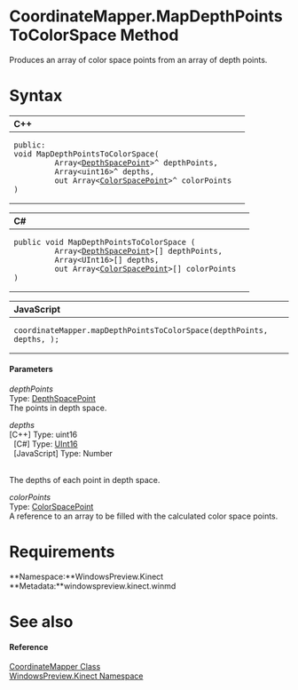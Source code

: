 CoordinateMapper.MapDepthPointsToColorSpace Method  
==================================================  

Produces an array of color space points from an array of depth points. <span id="syntaxSection"></span>

Syntax  
======  

<table>
<colgroup>
<col width="100%" />
</colgroup>
<thead>
<tr class="header">
<th align="left">C++</th>
</tr>
</thead>
<tbody>
<tr class="odd">
<td align="left"><pre><code>public:  
void MapDepthPointsToColorSpace(  
         Array&lt;<a href="../../DepthSpacePoint_Structure.md">DepthSpacePoint</a>&gt;^ depthPoints,  
         Array&lt;uint16&gt;^ depths,  
         out Array&lt;<a href="../../ColorSpacePoint_Structure.md">ColorSpacePoint</a>&gt;^ colorPoints  
)</code></pre></td>
</tr>
</tbody>
</table>

<table>
<colgroup>
<col width="100%" />
</colgroup>
<thead>
<tr class="header">
<th align="left">C#</th>
</tr>
</thead>
<tbody>
<tr class="odd">
<td align="left"><pre><code>public void MapDepthPointsToColorSpace (  
         Array&lt;<a href="../../DepthSpacePoint_Structure.md">DepthSpacePoint</a>&gt;[] depthPoints,  
         Array&lt;UInt16&gt;[] depths,  
         out Array&lt;<a href="../../ColorSpacePoint_Structure.md">ColorSpacePoint</a>&gt;[] colorPoints  
)</code></pre></td>
</tr>
</tbody>
</table>

<table>
<colgroup>
<col width="100%" />
</colgroup>
<thead>
<tr class="header">
<th align="left">JavaScript</th>
</tr>
</thead>
<tbody>
<tr class="odd">
<td align="left"><pre><code>coordinateMapper.mapDepthPointsToColorSpace(depthPoints, depths, );</code></pre></td>
</tr>
</tbody>
</table>

<span id="ID4EG"></span>
#### Parameters  

*depthPoints*    
Type: [DepthSpacePoint](../../DepthSpacePoint_Structure.md)  
The points in depth space.  

*depths*    
[C++] Type: uint16  
  [C\#] Type: [UInt16](http://msdn.microsoft.com/en-us/library/system.uint16.aspx)  
  [JavaScript] Type: Number  
   

The depths of each point in depth space.  

*colorPoints*    
Type: [ColorSpacePoint](../../ColorSpacePoint_Structure.md)  
A reference to an array to be filled with the calculated color space points.  

<span id="requirements"></span>

Requirements  
============  

**Namespace:**WindowsPreview.Kinect  
**Metadata:**windowspreview.kinect.winmd  

<span id="ID4EIB"></span>

See also  
========  

<span id="ID4EKB"></span>
#### Reference  

[CoordinateMapper Class](../../CoordinateMapper_Class.md)  
 [WindowsPreview.Kinect Namespace](../../../Kinect.md)  



<!--Please do not edit the data in the comment block below.-->
<!--
TOCTitle : MapDepthPointsToColorSpace Method
RLTitle : CoordinateMapper.MapDepthPointsToColorSpace Method
KeywordK : MapDepthPointsToColorSpace method
KeywordK : CoordinateMapper.MapDepthPointsToColorSpace method
KeywordF : WindowsPreview.Kinect.CoordinateMapper.MapDepthPointsToColorSpace
KeywordF : CoordinateMapper.MapDepthPointsToColorSpace
KeywordF : MapDepthPointsToColorSpace
KeywordF : WindowsPreview.Kinect.CoordinateMapper.MapDepthPointsToColorSpace(WindowsPreview.Kinect.DepthSpacePoint[],System.UInt16[],WindowsPreview.Kinect.ColorSpacePoint[]@)
KeywordA : M:WindowsPreview.Kinect.CoordinateMapper.MapDepthPointsToColorSpace(WindowsPreview.Kinect.DepthSpacePoint[],System.UInt16[],WindowsPreview.Kinect.ColorSpacePoint[]@)
AssetID : M:WindowsPreview.Kinect.CoordinateMapper.MapDepthPointsToColorSpace(WindowsPreview.Kinect.DepthSpacePoint[],System.UInt16[],WindowsPreview.Kinect.ColorSpacePoint[]@)
Locale : en-us
CommunityContent : 1
APIType : Managed
APILocation : windowspreview.kinect.winmd
APIName : WindowsPreview.Kinect.CoordinateMapper.MapDepthPointsToColorSpace
TargetOS : Windows
TopicType : kbSyntax
DevLang : VB
DevLang : CSharp
DevLang : JavaScript
DevLang : C++
DocSet : K4Wv2
ProjType : K4Wv2Proj
Technology : Kinect for Windows
Product : Kinect for Windows SDK v2
productversion : 20
-->
